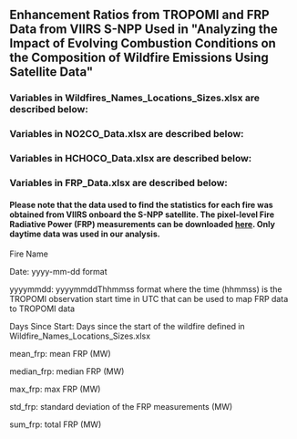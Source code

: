 ## Enhancement Ratios from TROPOMI and FRP Data from VIIRS S-NPP Used in "Analyzing the Impact of Evolving Combustion Conditions on the Composition of Wildfire Emissions Using Satellite Data"

### Variables in Wildfires_Names_Locations_Sizes.xlsx are described below:

### Variables in NO2CO_Data.xlsx are described below:

### Variables in HCHOCO_Data.xlsx are described below:

### Variables in FRP_Data.xlsx are described below:
#### Please note that the data used to find the statistics for each fire was obtained from VIIRS onboard the S-NPP satellite. The pixel-level Fire Radiative Power (FRP) measurements can be downloaded [here](https://firms.modaps.eosdis.nasa.gov/download/). Only daytime data was used in our analysis.
Fire Name

Date: yyyy-mm-dd format

yyyymmdd: yyyymmddThhmmss format where the time (hhmmss) is the TROPOMI observation start time in UTC that can be used to map FRP data to TROPOMI data

Days Since Start: Days since the start of the wildfire defined in Wildfire_Names_Locations_Sizes.xlsx

mean_frp: mean FRP (MW)  	

median_frp: median FRP (MW)	

max_frp: max FRP (MW)	

std_frp: standard deviation of the FRP measurements (MW)	

sum_frp: total FRP (MW)


